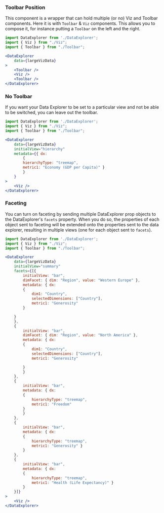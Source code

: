 ### Toolbar Position
This component is a wrapper that can hold multiple (or no) Viz and Toolbar components. Here it is with `Toolbar` & `Viz` components. This allows you to compose it, for instance putting a `Toolbar` on the left and the right.

```jsx
import DataExplorer from './DataExplorer';
import { Viz } from "./Viz";
import { Toolbar } from "./Toolbar";

<DataExplorer
    data={largeVizData}
>
    <Toolbar />
    <Viz />
    <Toolbar />
</DataExplorer>
```

### No Toolbar
If you want your Data Explorer to be set to a particular view and not be able to be switched, you can leave out the toolbar.

```jsx
import DataExplorer from './DataExplorer';
import { Viz } from "./Viz";
import { Toolbar } from "./Toolbar";

<DataExplorer
    data={largeVizData}
    initialView="hierarchy"
    metadata={{ dx: 
        { 
        hierarchyType: "treemap",
        metric1: "Economy (GDP per Capita)" }
        }
    }
>
    <Viz />
</DataExplorer>
```

### Faceting
You can turn on faceting by sending multiple DataExplorer prop objects to the DataExplorer's `facets` property. When you do so, the properties of each object sent to faceting will be extended onto the properties sent to the data explorer, resulting in multiple views (one for each object sent to `facets`).

```jsx
import DataExplorer from './DataExplorer';
import { Viz } from "./Viz";
import { Toolbar } from "./Toolbar";

<DataExplorer
    data={largeVizData}
    initialView="summary"
    facets={[{
        initialView: "bar",
        dimFacet: { dim: "Region", value: "Western Europe" },
        metadata: { dx: 
        { 
            dim1: "Country",
            selectedDimensions: ["Country"],
            metric1: "Generosity"
        }

    }
    },
    {
        initialView: "bar",
        dimFacet: { dim: "Region", value: "North America" },
        metadata: { dx: 
        { 
            dim1: "Country",
            selectedDimensions: ["Country"],
            metric1: "Generosity"

        }
        }
    },
    {
        initialView: "bar",
        metadata: { dx: 
        { 
            hierarchyType: "treemap",
            metric1: "Freedom"
        }
        }
    },
    {
        initialView: "bar",
        metadata: { dx: 
        { 
            hierarchyType: "treemap",
            metric1: "Generosity" }
        }
    },
    {
        initialView: "bar",
        metadata: { dx: 
        { 
            hierarchyType: "treemap",
            metric1: "Health (Life Expectancy)" }
        }
    }]}
>
    <Viz />
</DataExplorer>
```
